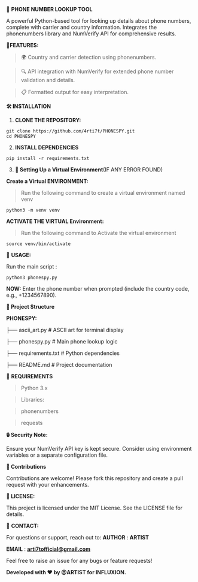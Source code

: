 📱 **PHONE NUMBER LOOKUP TOOL**

A powerful Python-based tool for looking up details about phone numbers, complete with carrier and country information. Integrates the phonenumbers library and NumVerify API for comprehensive results.

🚀**FEATURES:**


> 🌍 Country and carrier detection using phonenumbers.


> 🔍 API integration with NumVerify for extended phone number validation and details.


> 📋 Formatted output for easy interpretation.


**🛠️ INSTALLATION**

1. **CLONE THE REPOSITORY:**
```
git clone https://github.com/4rti7t/PHONESPY.git
cd PHONESPY
```
2. **INSTALL DEPENDENCIES**
```
pip install -r requirements.txt
```
3. **🐍 Setting Up a Virtual Environment**(IF ANY ERROR FOUND)

**Create a Virtual ENVIRONMENT:**
>  Run the following command to create a virtual environment named venv
```
python3 -m venv venv
```
**ACTIVATE THE VIRTUAL Environment:**

> Run the following command to Activate the virtual environment 
```
source venv/bin/activate
```

📝 **USAGE:**

Run the main script :
```
python3 phonespy.py
```

**NOW:**
Enter the phone number when prompted (include the country code, e.g., +1234567890).

**📂 Project Structure**

**PHONESPY:**

├── ascii_art.py         # ASCII art for terminal display

├── phonespy.py          # Main phone lookup logic

├── requirements.txt     # Python dependencies

├── README.md            # Project documentation

🧰 **REQUIREMENTS**
> Python 3.x

> Libraries:

> phonenumbers

> requests


**🔒 Security Note:**

Ensure your NumVerify API key is kept secure. Consider using environment variables or a separate configuration file.

**🤝 Contributions**

Contributions are welcome! Please fork this repository and create a pull request with your enhancements.


**📄 LICENSE:**

This project is licensed under the MIT License. See the LICENSE file for details.


📧 **CONTACT:**

For questions or support, reach out to:
**AUTHOR** : **ARTIST**

**EMAIL** : **arti7tofficial@gmail.com**

Feel free to raise an issue for any bugs or feature requests!


**Developed with ❤️ by @ARTIST for INFLUXION.**
